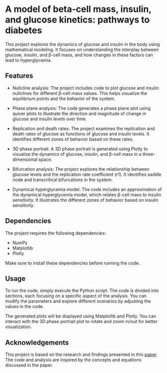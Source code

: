 # A model of beta-cell mass, insulin, and glucose kinetics: pathways to diabetes

This project explores the dynamics of glucose and insulin in the body using mathematical modeling. It focuses on understanding the interplay between glucose, insulin, and β-cell mass, and how changes in these factors can lead to hyperglycemia.

## Features

- Nullcline analysis: The project includes code to plot glucose and insulin nullclines for different β-cell mass values. This helps visualize the equilibrium points and the behavior of the system.

- Phase plane analysis: The code generates a phase plane plot using quiver plots to illustrate the direction and magnitude of change in glucose and insulin levels over time.

- Replication and death rates: The project examines the replication and death rates of glucose as functions of glucose and insulin levels. It identifies different zones of behavior based on these rates.

- 3D phase portrait: A 3D phase portrait is generated using Plotly to visualize the dynamics of glucose, insulin, and β-cell mass in a three-dimensional space.

- Bifurcation analysis: The project explores the relationship between glucose levels and the replication rate coefficient (r1). It identifies saddle node and transcritical bifurcations in the system.

- Dynamical hyperglycemia model: The code includes an approximation of the dynamical hyperglycemia model, which relates β-cell mass to insulin sensitivity. It illustrates the different zones of behavior based on insulin sensitivity.

## Dependencies

The project requires the following dependencies:

- NumPy
- Matplotlib
- Plotly

Make sure to install these dependencies before running the code.

## Usage

To run the code, simply execute the Python script. The code is divided into sections, each focusing on a specific aspect of the analysis. You can modify the parameters and explore different scenarios by adjusting the values in the code.

The generated plots will be displayed using Matplotlib and Plotly. You can interact with the 3D phase portrait plot to rotate and zoom in/out for better visualization.

## Acknowledgements

This project is based on the research and findings presented in this [paper](https://pubmed.ncbi.nlm.nih.gov/11013117/). The code and analysis are inspired by the concepts and equations discussed in the paper.

